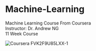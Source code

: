 # Machine-Learning

Machine Learning Course From Coursera  
Instructor: Dr. Andrew NG  
11 Week Course 

![Coursera FVK2F9U85LXX-1](https://user-images.githubusercontent.com/30475000/120059795-1e76c300-c06d-11eb-94bc-c7d1deee4d11.jpg)
